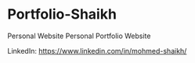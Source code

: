 # Portfolio-Shaikh
Personal Website
Personal Portfolio Website

LinkedIn: https://www.linkedin.com/in/mohmed-shaikh/
